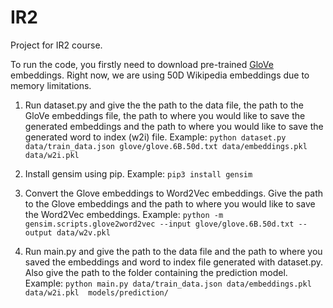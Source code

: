 # IR2
Project for IR2 course.


To run the code, you firstly need to download pre-trained
[GloVe](https://nlp.stanford.edu/projects/glove/) embeddings. Right now, we are using 50D Wikipedia
embeddings due to memory limitations.

1. Run dataset.py and give the the path to the data file, the path to the GloVe embeddings file,
the path to where you would like to save the generated embeddings and the path to where you would
like to save the generated word to index (w2i) file. Example:
```python dataset.py data/train_data.json glove/glove.6B.50d.txt data/embeddings.pkl data/w2i.pkl```

2. Install gensim using pip. Example: ```pip3 install gensim```

3. Convert the Glove embeddings to Word2Vec embeddings. Give the path to the Glove embeddings and the path to where you would like to save the Word2Vec embeddings. Example: ```python -m gensim.scripts.glove2word2vec --input glove/glove.6B.50d.txt --output data/w2v.pkl```

4. Run main.py and give the path to the data file and the path to where you saved the embeddings
and word to index file generated with dataset.py. Also give the path to the folder containing
the prediction model. Example:
```python main.py data/train_data.json data/embeddings.pkl data/w2i.pkl  models/prediction/```


